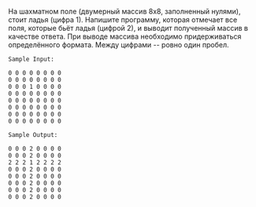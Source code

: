 На шахматном поле (двумерный массив 8x8, заполненный нулями), стоит ладья (цифра 1). Напишите программу, которая отмечает все поля, которые бьёт ладья (цифрой 2), и выводит полученный массив в качестве ответа.
При выводе массива необходимо придерживаться определённого формата. Между цифрами -- ровно один пробел.

```
Sample Input:

0 0 0 0 0 0 0 0
0 0 0 0 0 0 0 0
0 0 0 1 0 0 0 0
0 0 0 0 0 0 0 0
0 0 0 0 0 0 0 0
0 0 0 0 0 0 0 0
0 0 0 0 0 0 0 0
0 0 0 0 0 0 0 0

Sample Output:

0 0 0 2 0 0 0 0 
0 0 0 2 0 0 0 0 
2 2 2 1 2 2 2 2 
0 0 0 2 0 0 0 0 
0 0 0 2 0 0 0 0 
0 0 0 2 0 0 0 0 
0 0 0 2 0 0 0 0 
0 0 0 2 0 0 0 0
```